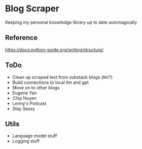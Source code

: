 # Blog Scraper

Keeping my personal knowledge library up to date automagically

## Reference
https://docs.python-guide.org/writing/structure/

## ToDo
* Clean up scraped text from substack blogs (llm?)
* Build connections to local llm and gpt
* Move on to other blogs
* Eugene Yan
* Chip Huyen
* Lenny's Podcast
* Stay Sassy

## Utils
* Language model stuff
* Logging stuff
